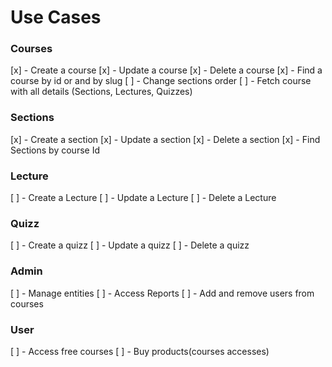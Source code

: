 # Use Cases

### Courses

[x] - Create a course
[x] - Update a course
[x] - Delete a course
[x] - Find a course by id or and by slug
[ ] - Change sections order
[ ] - Fetch course with all details (Sections, Lectures, Quizzes)

### Sections

[x] - Create a section
[x] - Update a section
[x] - Delete a section
[x] - Find Sections by course Id

### Lecture

[ ] - Create a Lecture
[ ] - Update a Lecture
[ ] - Delete a Lecture

### Quizz

[ ] - Create a quizz
[ ] - Update a quizz
[ ] - Delete a quizz

### Admin

[ ] - Manage entities
[ ] - Access Reports
[ ] - Add and remove users from courses

### User

[ ] - Access free courses
[ ] - Buy products(courses accesses)
